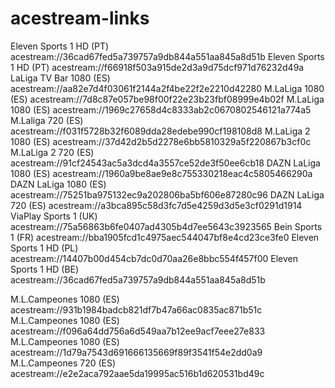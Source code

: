 # acestream-links

Eleven Sports 1 HD (PT)
acestream://36cad67fed5a739757a9db844a551aa845a8d51b
Eleven Sports 1 HD (PT)
acestream://f66918f503a915de2d3a9d75dcf971d76232d49a
LaLiga TV Bar 1080 (ES)
acestream://aa82e7d4f03061f2144a2f4be22f2e2210d42280
M.LaLiga 1080 (ES)
acestream://7d8c87e057be98f00f22e23b23fbf08999e4b02f
M.LaLiga 1080 (ES)
acestream://1969c27658d4c8333ab2c0670802546121a774a5
M.Laliga 720 (ES)
acestream://f031f5728b32f6089dda28edebe990cf198108d8
M.LaLiga 2 1080 (ES)
acestream://37d42d2b5d2278e6bb5810329a5f220867b3cf0c
M.LaLiga 2 720 (ES)
acestream://91cf24543ac5a3dcd4a3557ce52de3f50ee6cb18
DAZN LaLiga 1080 (ES)
acestream://1960a9be8ae9e8c755330218eac4c5805466290a
DAZN LaLiga 1080 (ES)
acestream://75251ba975132ec9a202806ba5bf606e87280c96
DAZN LaLiga 720 (ES)
acestream://a3bca895c58d3fc7d5e4259d3d5e3cf0291d1914
ViaPlay Sports 1 (UK)
acestream://75a56863b6fe0407ad4305b4d7ee5643c3923565
Bein Sports 1 (FR)
acestream://bba1905fcd1c4975aec544047bf8e4cd23ce3fe0
Eleven Sports 1 HD (PL)
acestream://14407b00d454cb7dc0d70aa26e8bbc554f457f00
Eleven Sports 1 HD (BE)
acestream://36cad67fed5a739757a9db844a551aa845a8d51b

M.L.Campeones 1080 (ES)
acestream://931b1984badcb821df7b47a66ac0835ac871b51c
M.L.Campeones 1080 (ES)
acestream://f096a64dd756a6d549aa7b12ee9acf7eee27e833
M.L.Campeones 1080 (ES)
acestream://1d79a7543d691666135669f89f3541f54e2dd0a9
M.L.Campeones 720 (ES)
acestream://e2e2aca792aae5da19995ac516b1d620531bd49c
